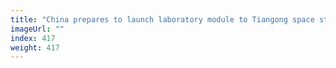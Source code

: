 ```yaml
---
title: "China prepares to launch laboratory module to Tiangong space station"
imageUrl: ""
index: 417
weight: 417
---
```

